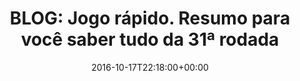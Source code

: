 ---
layout: post
title: "BLOG: Jogo rápido. Resumo para você saber tudo da 31ª rodada"
date: 2016-10-17T22:18:00+00:00
external_link: "http://globoesporte.globo.com/blogs/especial-blog/peron-na-arquibancada/post/jogo-rapido-resumo-para-voce-saber-tudo-da-31-rodada.html"
categories: news globo.com
---